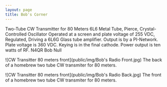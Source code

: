 ```yaml
---
layout: page
title: Bob's Corner
---
```


Two-Tube CW Transmitter for 80 Meters 6L6 Metal Tube, Pierce, Crystal-Controlled Oscillator 
Operated at a screen and plate voltage of 255 VDC, Regulated, Driving a 6L6G Glass tube 
amplifier. Output is by a PI-Network. Plate voltage is 360 VDC. Keying is in the final 
cathode. Power output is ten watts of RF. N4QR Bob Null 

![CW Transitter 80 meters front](public/img/Bob's Radio Front.jpg)
The back of a homebrew two tube CW transmiter for 80 meters.

![CW Transitter 80 meters front](public/img/Bob's Radio Back.jpg)
The front of a homebrew two tube CW transmiter for 80 meters.
